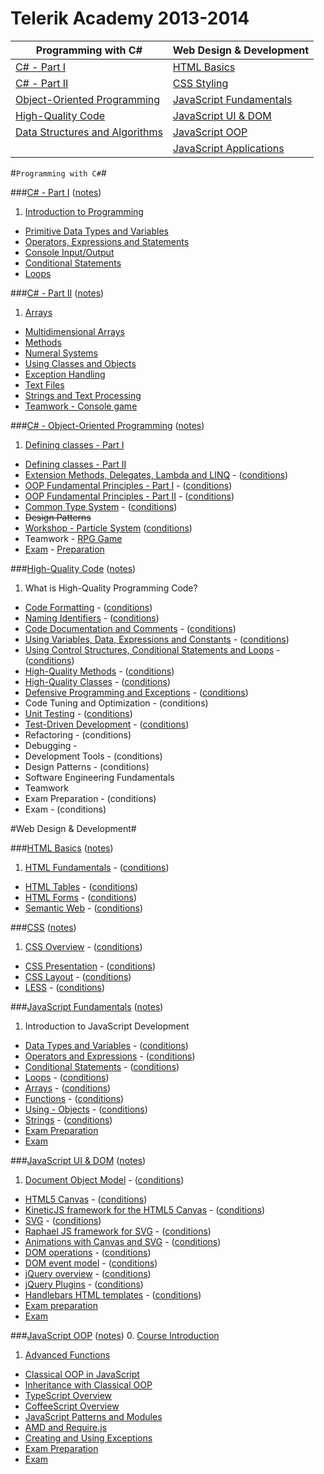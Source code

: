 Telerik Academy 2013-2014
========================

| Programming with C#                                                       | Web Design & Development                                  |
| ------------------------------------------------------------------------- | ----------------------------------------------------------|
| [C# - Part I](#c---part-i-notes)                                          | [HTML Basics](#html-basics-notes)                         |
| [C# - Part II](#c---part-ii-notes)                                        | [CSS Styling](#css-notes)                                 |
| [Object-Oriented Programming](#c---object-oriented-programming-notes)     | [JavaScript Fundamentals](#javascript-fundamentals-notes) |
| [High-Quality Code](#high-quality-code-notes)                             | [JavaScript UI & DOM](#javascript-ui--dom-notes)          |
| [Data Structures and Algorithms](#data-structures-and-algorithms-notes)   | [JavaScript OOP](#javascript-oop-notes)                   |
|                                                                           | [JavaScript Applications](#javascript-applications-notes)                               |

#`Programming with C#`#

###[C# - Part I](1.%20C%23%20програмиране%20-%20част%20I) ([notes](http://www.evernote.com/shard/s60/sh/f131361d-2c39-4eb6-baad-e23398217902/b7fb7d0c3ae35d7e35d2842248539796))
1. [Introduction to Programming](1.%20C%23%20програмиране%20-%20част%20I/Homework/1.IntroductionToProgramming) 
* [Primitive Data Types and Variables](1.%20C%23%20програмиране%20-%20част%20I/Homework/2.PrimitiveTypesAndVariables)
* [Operators, Expressions and Statements](1.%20C%23%20програмиране%20-%20част%20I/Homework/3.OperatorsExpressionsAndStatements)
* [Console Input/Output](1.%20C%23%20програмиране%20-%20част%20I/Homework/4.ConsoleInputOutput)
* [Conditional Statements](1.%20C%23%20програмиране%20-%20част%20I/Homework/5.ConditionalStatements)
* [Loops](1.%20C%23%20програмиране%20-%20част%20I/Homework/6.Loops)

###[C# - Part II](2.%20C%23%20програмиране%20-%20част%20II) ([notes](http://www.evernote.com/shard/s60/sh/bd20534c-155d-4d63-aee9-2e98f276b34e/e51dd621be40466bd56a549c597d5aee))
1. [Arrays](2.%20C%23%20програмиране%20-%20част%20II/Homework/1.Arrays)
* [Multidimensional Arrays](2.%20C%23%20програмиране%20-%20част%20II/Homework/2.MultidimensionalArrays)
* [Methods](2.%20C%23%20програмиране%20-%20част%20II/Homework/3.Methods)
* [Numeral Systems](2.%20C%23%20програмиране%20-%20част%20II/Homework/4.NumeralSystems)
* [Using Classes and Objects](2.%20C%23%20програмиране%20-%20част%20II/Homework/5.UsingClassesAndObjects) 
* [Exception Handling](2.%20C%23%20програмиране%20-%20част%20II/Homework/6.ExceptionHandling) 
* [Text Files](2.%20C%23%20програмиране%20-%20част%20II/Homework/7.TextFiles) 
* [Strings and Text Processing](2.%20C%23%20програмиране%20-%20част%20II/Homework/8.StringsAndTextProcessing) 
* [Teamwork - Console game](2.%20C%23%20програмиране%20-%20част%20II/Teamwork)

###[C# - Object-Oriented Programming](3.%20Обектно-ориентирано%20програмиране%20(ООП)) ([notes](http://www.evernote.com/shard/s60/sh/dc761682-6944-40e5-875e-bb43594034b7/b3ba1767085ccb6c637f90ae9367b777))
1. [Defining classes - Part I](3.%20Обектно-ориентирано%20програмиране%20(ООП)/Homework/1.%20Defining%20Classes%20Part%20I) 
* [Defining classes - Part II](3.%20Обектно-ориентирано%20програмиране%20(ООП)/Homework/2.%20Defining%20Classes%20Part%20II) 
* [Extension Methods, Delegates, Lambda and LINQ](3.%20Обектно-ориентирано%20програмиране%20(ООП)/Homework/3.ExtensionDelgatesLambdaLINQ) - ([conditions](3.%20Обектно-ориентирано%20програмиране%20(ООП)/Homework/3.ExtensionDelgatesLambdaLINQ/README.md)) 
* [OOP Fundamental Principles - Part I](3.%20Обектно-ориентирано%20програмиране%20(ООП)/Homework/4.%20OOP%20Principles%20Part%20I) - ([conditions](3.%20Обектно-ориентирано%20програмиране%20(ООП)/Homework/4.%20OOP%20Principles%20Part%20I/README.md))
* [OOP Fundamental Principles - Part II](3.%20Обектно-ориентирано%20програмиране%20(ООП)/Homework/5.%20OOP%20Principles%20Part%20II) - ([conditions](3.%20Обектно-ориентирано%20програмиране%20(ООП)/Homework/5.%20OOP%20Principles%20Part%20II/README.md)) 
* [Common Type System](3.%20Обектно-ориентирано%20програмиране%20(ООП)/Homework/6.CommonTypeSystem) - ([conditions](3.%20Обектно-ориентирано%20програмиране%20(ООП)/Homework/6.CommonTypeSystem/README.md))
* ~~Design Patterns~~
* [Workshop - Particle System](3.%20Обектно-ориентирано%20програмиране%20(ООП)/Homework/7.%20Workshop) ([conditions](3.%20Обектно-ориентирано%20програмиране%20(ООП)/Homework/7.%20Workshop/README.md)) 
* Teamwork - [RPG Game](3.%20Обектно-ориентирано%20програмиране%20(ООП)/Teamwork/JackLondonTeam)
* [Exam](3.%20Обектно-ориентирано%20програмиране%20(ООП)/Exam/REAL) - [Preparation](3.%20Обектно-ориентирано%20програмиране%20(ООП)/Homework/0.%20ExamPreparation)

###[High-Quality Code](https://github.com/StefanSinapov/TelerikAcademy/tree/master/7.%20High-Quality%20Code) ([notes]())
1. What is High-Quality Programming Code?
* [Code Formatting](https://github.com/StefanSinapov/TelerikAcademy/tree/master/7.%20High-Quality%20Code/Homework/01.%20Code%20Formatting) - ([conditions](https://github.com/StefanSinapov/TelerikAcademy/tree/master/7.%20High-Quality%20Code/Homework/01.%20Code%20Formatting/README.md))
* [Naming Identifiers](https://github.com/StefanSinapov/TelerikAcademy/tree/master/7.%20High-Quality%20Code/Homework/02.%20Naming%20Identifiers) - ([conditions](https://github.com/StefanSinapov/TelerikAcademy/tree/master/7.%20High-Quality%20Code/Homework/02.%20Naming%20Identifiers/README.md))
* [Code Documentation and Comments](https://github.com/StefanSinapov/TelerikAcademy/tree/master/7.%20High-Quality%20Code/Homework/03.%20Code%20Documantation%20and%20Comments) - ([conditions](https://github.com/StefanSinapov/TelerikAcademy/tree/master/7.%20High-Quality%20Code/Homework/03.%20Code%20Documantation%20and%20Comments/README.md))
* [Using Variables, Data, Expressions and Constants](https://github.com/StefanSinapov/TelerikAcademy/tree/master/7.%20High-Quality%20Code/Homework/04.%20Using%20Variables%2C%20Data%2C%20Expressions%20and%20Constants) - ([conditions](https://github.com/StefanSinapov/TelerikAcademy/tree/master/7.%20High-Quality%20Code/Homework/04.%20Using%20Variables%2C%20Data%2C%20Expressions%20and%20Constants/README.md))
* [Using Control Structures, Conditional Statements and Loops](https://github.com/StefanSinapov/TelerikAcademy/tree/master/7.%20High-Quality%20Code/Homework/05.%20Using%20Control%20Structures%2C%20Condit%20Statements%2C%20Loops) - ([conditions](https://github.com/StefanSinapov/TelerikAcademy/tree/master/7.%20High-Quality%20Code/Homework/05.%20Using%20Control%20Structures%2C%20Condit%20Statements%2C%20Loops/README.md))
* [High-Quality Methods](https://github.com/StefanSinapov/TelerikAcademy/tree/master/7.%20High-Quality%20Code/Homework/06.%20High-Quality%20Methods) - ([conditions](https://github.com/StefanSinapov/TelerikAcademy/tree/master/7.%20High-Quality%20Code/Homework/06.%20High-Quality%20Methods/README.md))
* [High-Quality Classes](https://github.com/StefanSinapov/TelerikAcademy/tree/master/7.%20High-Quality%20Code/Homework/07.%20High-Quality%20Classes) - ([conditions](https://github.com/StefanSinapov/TelerikAcademy/tree/master/7.%20High-Quality%20Code/Homework/07.%20High-Quality%20Classes/README.md))
* [Defensive Programming and Exceptions](https://github.com/StefanSinapov/TelerikAcademy/tree/master/7.%20High-Quality%20Code/Homework/08.%20Defensive%20Programming%20and%20Exceptions) - ([conditions](https://github.com/StefanSinapov/TelerikAcademy/tree/master/7.%20High-Quality%20Code/Homework/08.%20Defensive%20Programming%20and%20Exceptions/README.md))
* Code Tuning and Optimization - (conditions)
* [Unit Testing](https://github.com/StefanSinapov/TelerikAcademy/tree/master/7.%20High-Quality%20Code/Homework/10.%20Unit%20Testing) - ([conditions](https://github.com/StefanSinapov/TelerikAcademy/tree/master/7.%20High-Quality%20Code/Homework/10.%20Unit%20Testing/README.md))
* [Test-Driven Development](https://github.com/StefanSinapov/TelerikAcademy/tree/master/7.%20High-Quality%20Code/Homework/11.%20Test%20Driven%20Development) - ([conditions](https://github.com/StefanSinapov/TelerikAcademy/tree/master/7.%20High-Quality%20Code/Homework/11.%20Test%20Driven%20Development/README.md))
* Refactoring - (conditions)
* Debugging - 
* Development Tools - (conditions)
* Design Patterns - (conditions)
* Software Engineering Fundamentals
* Teamwork 
* Exam Preparation - (conditions) 
* Exam - (conditions)


#Web Design & Development#

###[HTML Basics](4.%20HTML) ([notes](http://www.evernote.com/shard/s60/sh/1ff0621d-8bda-40fe-98e0-a3e383ffc8e7/99b0b597358094917651b23f2504ebd7))
1. [HTML Fundamentals](4.%20HTML/Homework/1.%20HTML%20Fundamentals) - ([conditions](4.%20HTML/Homework/1.%20HTML%20Fundamentals/README.md))
* [HTML Tables](4.%20HTML/Homework/2.%20HTML%20Tables) - ([conditions](4.%20HTML/Homework/2.%20HTML%20Tables/README.md))
* [HTML Forms](4.%20HTML/Homework/3.%20HTML%20Forms) - ([conditions](4.%20HTML/Homework/3.%20HTML%20Forms/README.md))
* [Semantic Web](4.%20HTML/Homework/4.%20Semantic%20Web) - ([conditions](4.%20HTML/Homework/4.%20Semantic%20Web/README.md))

###[CSS](5.%20CSS) ([notes](http://www.evernote.com/shard/s60/sh/5762afed-d5f3-4345-a9b9-500e9b3f4a2e/d1bb7bbee3661ba29025046cca904cd3))
1. [CSS Overview](5.%20CSS/Homework/1.%20CSS%20Overview) - ([conditions](5.%20CSS/Homework/1.%20CSS%20Overview/README.md))
* [CSS Presentation](5.%20CSS/Homework/2.%20CSS%20Presentation) - ([conditions](5.%20CSS/Homework/2.%20CSS%20Presentation/README.md))
* [CSS Layout](5.%20CSS/Homework/3.%20CSS%20Layout) - ([conditions](5.%20CSS/Homework/3.%20CSS%20Layout/README.md))
* [LESS](https://github.com/StefanSinapov/TelerikAcademy/tree/master/5.%20CSS/Homework/4.%20LESS) - ([conditions](https://github.com/StefanSinapov/TelerikAcademy/tree/master/5.%20CSS/Homework/4.%20LESS/README.md))

###[JavaScript Fundamentals](https://github.com/StefanSinapov/TelerikAcademy/tree/master/6.%20JavaScript%20Fundamentals) ([notes](http://www.evernote.com/shard/s60/sh/352099df-f5d6-42f7-9507-e8ac0964058b/b37fd4e397fc70eba83a629187802ffa))
1. Introduction to JavaScript Development
* [Data Types and Variables](https://github.com/StefanSinapov/TelerikAcademy/tree/master/6.%20JavaScript%20Fundamentals/Homework/01.%20Data%20Types%20and%20Variables) - ([conditions](https://github.com/StefanSinapov/TelerikAcademy/tree/master/6.%20JavaScript%20Fundamentals/Homework/01.%20Data%20Types%20and%20Variables/README.md))
* [Operators and Expressions](https://github.com/StefanSinapov/TelerikAcademy/tree/master/6.%20JavaScript%20Fundamentals/Homework/02.%20Operators%20and%20Expressions) - ([conditions](https://github.com/StefanSinapov/TelerikAcademy/tree/master/6.%20JavaScript%20Fundamentals/Homework/02.%20Operators%20and%20Expressions/README.md))
* [Conditional Statements](https://github.com/StefanSinapov/TelerikAcademy/tree/master/6.%20JavaScript%20Fundamentals/Homework/03.%20Conditional%20Statements) - ([conditions](https://github.com/StefanSinapov/TelerikAcademy/tree/master/6.%20JavaScript%20Fundamentals/Homework/03.%20Conditional%20Statements/README.md))
* [Loops](https://github.com/StefanSinapov/TelerikAcademy/tree/master/6.%20JavaScript%20Fundamentals/Homework/05.%20Loops) - ([conditions](https://github.com/StefanSinapov/TelerikAcademy/tree/master/6.%20JavaScript%20Fundamentals/Homework/05.%20Loops/README.md))
* [Arrays](https://github.com/StefanSinapov/TelerikAcademy/tree/master/6.%20JavaScript%20Fundamentals/Homework/06.%20Arrays) - ([conditions](https://github.com/StefanSinapov/TelerikAcademy/tree/master/6.%20JavaScript%20Fundamentals/Homework/06.%20Arrays/README.md))
* [Functions](https://github.com/StefanSinapov/TelerikAcademy/tree/master/6.%20JavaScript%20Fundamentals/Homework/07.%20Functions) - ([conditions](https://github.com/StefanSinapov/TelerikAcademy/tree/master/6.%20JavaScript%20Fundamentals/Homework/07.%20Functions/README.md))
* [Using - Objects](https://github.com/StefanSinapov/TelerikAcademy/tree/master/6.%20JavaScript%20Fundamentals/Homework/08.%20Using-Objects) - ([conditions](https://github.com/StefanSinapov/TelerikAcademy/tree/master/6.%20JavaScript%20Fundamentals/Homework/08.%20Using-Objects/README.md))
* [Strings](https://github.com/StefanSinapov/TelerikAcademy/tree/master/6.%20JavaScript%20Fundamentals/Homework/09.%20Strings) - ([conditions](https://github.com/StefanSinapov/TelerikAcademy/tree/master/6.%20JavaScript%20Fundamentals/Homework/09.%20Strings/README.md))
* [Exam Preparation](https://github.com/StefanSinapov/TelerikAcademy/tree/master/6.%20JavaScript%20Fundamentals/Homework/10.%20Exam%20preparation)
* [Exam](https://github.com/StefanSinapov/TelerikAcademy/tree/master/6.%20JavaScript%20Fundamentals/Exam)

###[JavaScript UI & DOM](https://github.com/StefanSinapov/TelerikAcademy/tree/master/8.%20JavaScript%20UI%20%26%20DOM) ([notes](http://www.evernote.com/shard/s60/sh/f083760a-4ae8-4934-b3df-7eb01212e1ed/70ffa0547cc03143bf41398426715f97))
1. [Document Object Model](https://github.com/StefanSinapov/TelerikAcademy/tree/master/8.%20JavaScript%20UI%20%26%20DOM/Homework/01.%20Document-Object-Model) - ([conditions](https://github.com/StefanSinapov/TelerikAcademy/tree/master/8.%20JavaScript%20UI%20%26%20DOM/Homework/01.%20Document-Object-Model/README.md))
* [HTML5 Canvas](https://github.com/StefanSinapov/TelerikAcademy/tree/master/8.%20JavaScript%20UI%20%26%20DOM/Homework/02.%20Canvas) - ([conditions](https://github.com/StefanSinapov/TelerikAcademy/tree/master/8.%20JavaScript%20UI%20%26%20DOM/Homework/02.%20Canvas/README.md))
* [KineticJS framework for the HTML5 Canvas](https://github.com/StefanSinapov/TelerikAcademy/tree/master/8.%20JavaScript%20UI%20%26%20DOM/Homework/03.%20KineticJS) - ([conditions](https://github.com/StefanSinapov/TelerikAcademy/tree/master/8.%20JavaScript%20UI%20%26%20DOM/Homework/03.%20KineticJS/README.md))
* [SVG](https://github.com/StefanSinapov/TelerikAcademy/tree/master/8.%20JavaScript%20UI%20%26%20DOM/Homework/04.%20SVG) - ([conditions](https://github.com/StefanSinapov/TelerikAcademy/tree/master/8.%20JavaScript%20UI%20%26%20DOM/Homework/04.%20SVG/README.md))
* [Raphael JS framework for SVG](https://github.com/StefanSinapov/TelerikAcademy/tree/master/8.%20JavaScript%20UI%20%26%20DOM/Homework/05.%20Raphael%20JS%20for%20SVG) - ([conditions](https://github.com/StefanSinapov/TelerikAcademy/tree/master/8.%20JavaScript%20UI%20%26%20DOM/Homework/05.%20Raphael%20JS%20for%20SVG/README.md))
* [Animations with Canvas and SVG](https://github.com/StefanSinapov/TelerikAcademy/tree/master/8.%20JavaScript%20UI%20%26%20DOM/Homework/06.%20Canvas%20Animation) - ([conditions](https://github.com/StefanSinapov/TelerikAcademy/tree/master/8.%20JavaScript%20UI%20%26%20DOM/Homework/06.%20Canvas%20Animation/README.md))
* [DOM operations](https://github.com/StefanSinapov/TelerikAcademy/tree/master/8.%20JavaScript%20UI%20%26%20DOM/Homework/07.%20DOM%20Operations) - ([conditions](https://github.com/StefanSinapov/TelerikAcademy/tree/master/8.%20JavaScript%20UI%20%26%20DOM/Homework/07.%20DOM%20Operations/README.md))
* [DOM event model](https://github.com/StefanSinapov/TelerikAcademy/tree/master/8.%20JavaScript%20UI%20%26%20DOM/Homework/08.%20JavaScript%20Event%20Model) - ([conditions](https://github.com/StefanSinapov/TelerikAcademy/tree/master/8.%20JavaScript%20UI%20%26%20DOM/Homework/08.%20JavaScript%20Event%20Model/README.md))
* [jQuery overview](https://github.com/StefanSinapov/TelerikAcademy/tree/master/8.%20JavaScript%20UI%20%26%20DOM/Homework/09.%20jQuery%20Overview) - ([conditions](https://github.com/StefanSinapov/TelerikAcademy/tree/master/8.%20JavaScript%20UI%20%26%20DOM/Homework/09.%20jQuery%20Overview/README.md))
* [jQuery Plugins](https://github.com/StefanSinapov/TelerikAcademy/tree/master/8.%20JavaScript%20UI%20%26%20DOM/Homework/10.%20jQuery%20Plugins) - ([conditions](https://github.com/StefanSinapov/TelerikAcademy/tree/master/8.%20JavaScript%20UI%20%26%20DOM/Homework/10.%20jQuery%20Plugins/README.md))
* [Handlebars HTML templates](https://github.com/StefanSinapov/TelerikAcademy/tree/master/8.%20JavaScript%20UI%20%26%20DOM/Homework/11.%20HTML%20Templates) - ([conditions](https://github.com/StefanSinapov/TelerikAcademy/tree/master/8.%20JavaScript%20UI%20%26%20DOM/Homework/11.%20HTML%20Templates/README.md))
* [Exam preparation](https://github.com/StefanSinapov/TelerikAcademy/tree/master/8.%20JavaScript%20UI%20%26%20DOM/Homework/12.%20Exam%20Preparation)
* [Exam](https://github.com/StefanSinapov/TelerikAcademy/tree/master/8.%20JavaScript%20UI%20%26%20DOM/Exam)

###[JavaScript OOP](https://github.com/StefanSinapov/TelerikAcademy/tree/master/9.%20JavaScript%20%D0%9E%D0%9E%D0%9F) ([notes]())
0. [Course Introduction](https://github.com/StefanSinapov/TelerikAcademy/tree/master/9.%20JavaScript%20%D0%9E%D0%9E%D0%9F/0.%20Course%20Introduction)
1. [Advanced Functions](https://github.com/StefanSinapov/TelerikAcademy/tree/master/9.%20JavaScript%20%D0%9E%D0%9E%D0%9F/01.%20Advanced%20Functions)
* [Classical OOP in JavaScript](https://github.com/StefanSinapov/TelerikAcademy/tree/master/9.%20JavaScript%20%D0%9E%D0%9E%D0%9F/02.%20Classical%20OOP%20in%20JavaScript)
* [Inheritance with Classical OOP](https://github.com/StefanSinapov/TelerikAcademy/tree/master/9.%20JavaScript%20%D0%9E%D0%9E%D0%9F/03.%20Inheritance%20with%20Classical%20OOP)
* [TypeScript Overview](https://github.com/StefanSinapov/TelerikAcademy/tree/master/9.%20JavaScript%20%D0%9E%D0%9E%D0%9F/04.%20TypeScript%20Overview)
* [CoffeeScript Overview](https://github.com/StefanSinapov/TelerikAcademy/tree/master/9.%20JavaScript%20%D0%9E%D0%9E%D0%9F/05.%20CoffeeScript%20Overview)
* [JavaScript Patterns and Modules](https://github.com/StefanSinapov/TelerikAcademy/tree/master/9.%20JavaScript%20%D0%9E%D0%9E%D0%9F/06.%20JavaScript%20Patterns%20and%20Modules)
* [AMD and Require.js](https://github.com/StefanSinapov/TelerikAcademy/tree/master/9.%20JavaScript%20%D0%9E%D0%9E%D0%9F/07.%20AMD%20and%20Require.js)
* [Creating and Using Exceptions](https://github.com/StefanSinapov/TelerikAcademy/tree/master/9.%20JavaScript%20%D0%9E%D0%9E%D0%9F/08.%20Creating%20and%20Using%20Exceptions)
* [Exam Preparation](https://github.com/StefanSinapov/TelerikAcademy/tree/master/9.%20JavaScript%20%D0%9E%D0%9E%D0%9F/09.%20Exam%20Preparation)
* [Exam](https://github.com/StefanSinapov/TelerikAcademy/tree/master/9.%20JavaScript%20%D0%9E%D0%9E%D0%9F/10.%20Exam)
